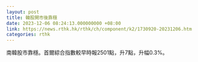 ```yaml
---
layout: post
title: 韓股開市後靠穩
date: 2023-12-06 08:24:13.000000000 +08:00
link: https://news.rthk.hk/rthk/ch/component/k2/1730920-20231206.htm
categories: rthk
---
```


南韓股市靠穩。首爾綜合指數較早時報2501點，升7點，升幅0.3%。
